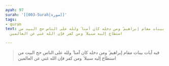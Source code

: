 ```yaml
---
ayah: 97
surah: '[[003-Surah|سورة]]'
tags:
- quran
text: فيه آيات بينات مقام إبراهيم ۖ ومن دخله كان آمنا ۗ ولله على الناس حج البيت من
  استطاع إليه سبيلا ۚ ومن كفر فإن الله غني عن العالمين

---
```

> فيه آيات بينات مقام إبراهيم ۖ ومن دخله كان آمنا ۗ ولله على الناس حج البيت من استطاع إليه سبيلا ۚ ومن كفر فإن الله غني عن العالمين
